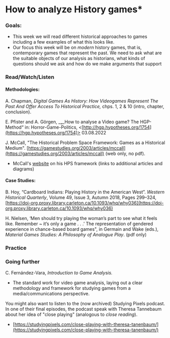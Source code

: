 # How to analyze History games\*

### Goals:&#x20;

* This week we will read different historical approaches to games including a few examples of what this looks like.&#x20;
* Our focus this week will be on _modern_ history games, that is, contemporary games that represent the past. We need to ask what are the suitable objects of our analysis as historians, what kinds of questions should we ask and how do we make arguments that support&#x20;

### Read/Watch/Listen

#### Methodologies:

A. Chapman, _Digital Games As History: How Videogames Represent The Past And Offer Access To Historical Practice,_ chps. 1, 2 & 10 (intro, chapter, conclusion).

E. Pfister and A. Görgen, _„_How to analyse a Video game? The HGP-Method“ in:  Horror-Game-Politics, <[http://hgp.hypotheses.org/1754](https://hgp.hypotheses.org/1754)> 03.08.2022

J. McCall, "The Historical Problem Space Framework: Games as a Historical Medium". [https://gamestudies.org/2003/articles/mccall](https://gamestudies.org/2003/articles/mccall) (web only, no pdf).&#x20;

* &#x20;McCall's [website](https://gamingthepast.net/theory-practice/the-historical-problem-space-framework-for-game-analysis/) on his HPS framework (links to additional articles and diagrams)

#### Case Studies:

B. Hoy, “Cardboard Indians: Playing History in the American West”. _Western Historical Quarterly_, Volume 49, Issue 3, Autumn 2018, Pages 299–324, [https://doi-org.proxy.library.carleton.ca/10.1093/whq/why036](https://doi-org.proxy.library.carleton.ca/10.1093/whq/why036)

H. Nielsen, ‘Men should try playing the woman’s part to see what it feels like. Remember \~ it’s only a game . . .’ The representation of gendered experience in chance-based board games", in Germain and Wake (eds.), _Material Games Studies: A Philosophy of Analogue Play_. (pdf only)

### Practice



### Going further

C. Fernández-Vara,  _Introduction to Game Analysis._

* The standard work for video game analysis, laying out a clear methodology and framework for studying games from a media/communications perspective.&#x20;

You might also want to listen to the (now archived) Studying Pixels podcast. In one of their final episodes, the podcast speak with Theresa Tannebaum about her idea of "close playing" (analogous to _close reading_).&#x20;

* [https://studyingpixels.com/close-playing-with-theresa-tanenbaum/](https://studyingpixels.com/close-playing-with-theresa-tanenbaum/)
